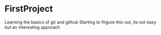 # FirstProject
Learning the basics of git and github
Starting to firgure this out, its not easy but an interesting approach

